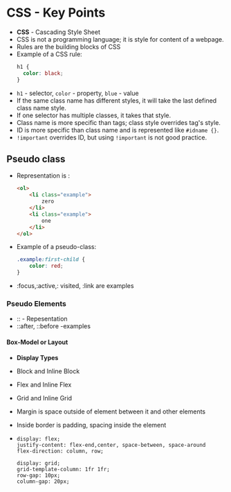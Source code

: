 # CSS - Key Points

- **CSS** - Cascading Style Sheet
- CSS is not a programming language; it is style for content of a webpage.
- Rules are the building blocks of CSS
- Example of a CSS rule:
  ```css
  h1 {
    color: black;
  }

- `h1` - selector, `color` - property, `blue` - value
- If the same class name has different styles, it will take the last defined class name style.
- If one selector has multiple classes, it takes that style.
- Class name is more specific than tags; class style overrides tag's style.
- ID is more specific than class name and is represented like `#idname {}`.
- `!important` overrides ID, but using `!important` is not good practice.
  
## Pseudo class
- Representation is :
  ```html
  <ol>
      <li class="example">
          zero 
      </li>
      <li class="example">
          one
      </li>
  </ol>
- Example of a pseudo-class:
  ```css
  .example:first-child {
      color: red;
  }
- :focus,:active,: visited, :link are examples


### Pseudo Elements
- :: - Repesentation
- ::after, ::before -examples

#### Box-Model or Layout

- **Display Types**
- Block and Inline Block
- Flex and Inline Flex
- Grid and Inline Grid

  
- Margin is space outside of element between it and other elements
- Inside border is padding, spacing inside the element
- ```Flex
  display: flex;
  justify-content: flex-end,center, space-between, space-around
  flex-direction: column, row;

  display: grid;
  grid-template-column: 1fr 1fr;
  row-gap: 10px;
  column-gap: 20px;
